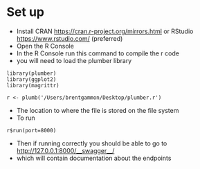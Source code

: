 # Set up 

  - Install CRAN https://cran.r-project.org/mirrors.html or RStudio https://www.rstudio.com/ (preferred) 
  - Open the R Console
  - In the R Console run this command to compile the r code 
  - you will need to load the plumber library 
 ```  
library(plumber)
library(ggplot2)
library(magrittr)
```
```  
r <- plumb('/Users/brentgammon/Desktop/plumber.r')
```
- The location to where the file is stored on the file system
- To run
```  
r$run(port=8000)
```
- Then if running correctly you should be able to go to http://127.0.0.1:8000/__swagger__/
- which will contain documentation about the endpoints
